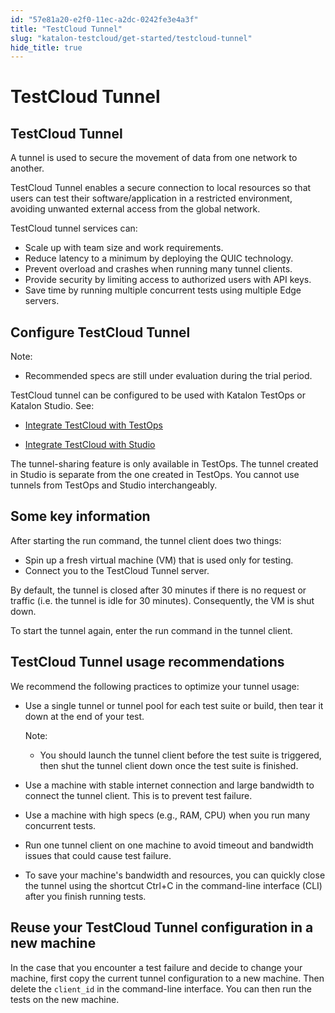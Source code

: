 ```yaml
---
id: "57e81a20-e2f0-11ec-a2dc-0242fe3e4a3f"
title: "TestCloud Tunnel"
slug: "katalon-testcloud/get-started/testcloud-tunnel"
hide_title: true
---
```

    

# <a id="id_testcloud-tunnel" class="anchor_top_offset"/><a id="ariaid-title1" class="anchor_top_offset"/>TestCloud Tunnel

    
    
  
    

## <a id="id_1" class="anchor_top_offset"/>TestCloud Tunnel

    
      
<p xmlns="http://www.w3.org/1999/xhtml" className="p">A tunnel is used to secure the movement of data from one network   to another.</p> 
      
<p xmlns="http://www.w3.org/1999/xhtml" className="p">TestCloud Tunnel enables a secure connection to local resources   so that users can test their software/application in a restricted   environment, avoiding unwanted external access from the global   network.</p> 
      
<p xmlns="http://www.w3.org/1999/xhtml" className="p">TestCloud tunnel services can:</p> 
      
<ul xmlns="http://www.w3.org/1999/xhtml" className="ul">   <li className="li">Scale up with team size and work requirements.</li>   <li className="li">Reduce latency to a minimum by deploying the QUIC     technology.</li>   <li className="li">Prevent overload and crashes when running many tunnel     clients.</li>   <li className="li">Provide security by limiting access to authorized users with     API keys.</li>   <li className="li">Save time by running multiple concurrent tests using multiple     Edge servers.</li> </ul> 
    
  

## <a id="id_2" class="anchor_top_offset"/>Configure TestCloud Tunnel

<div xmlns="http://www.w3.org/1999/xhtml" className="note note note_note"><span className="note__title">Note:</span> 
  <ul className="ul"><li className="li"><p className="p">Recommended specs are still under evaluation during the trial
        period.</p></li></ul>
</div>
<div xmlns="http://www.w3.org/1999/xhtml" className="p">TestCloud tunnel can be configured to be used with Katalon
  TestOps or Katalon Studio. See: <ul className="ul"><li className="li"><p className="p"><a className="xref" href="/docs/legacy/katalon-testcloud/get-started/integrate-testcloud-with-testops#id_4">Integrate
          TestCloud with TestOps</a></p></li><li className="li"><p className="p"><a className="xref" href="/docs/legacy/katalon-testcloud/get-started/integrate-testcloud-with-studio">Integrate
          TestCloud with Studio</a></p></li></ul>    </div>
<p xmlns="http://www.w3.org/1999/xhtml" className="p">The tunnel-sharing feature is only available in TestOps. The   tunnel created in Studio is separate from the one created in   TestOps. You cannot use tunnels from TestOps and Studio   interchangeably.</p> 
    

## <a id="id_3" class="anchor_top_offset"/>Some key information

    
      
<p xmlns="http://www.w3.org/1999/xhtml" className="p">After starting the run command, the tunnel client does two   things:</p> 
      
<ul xmlns="http://www.w3.org/1999/xhtml" className="ul">   <li className="li">Spin up a fresh virtual machine (VM) that is used only for     testing.</li>   <li className="li">Connect you to the TestCloud Tunnel server.</li> </ul> 
      
<p xmlns="http://www.w3.org/1999/xhtml" className="p">By default, the tunnel is closed after 30 minutes if there is no   request or traffic (i.e. the tunnel is idle for 30 minutes).   Consequently, the VM is shut down.</p> 
      
<p xmlns="http://www.w3.org/1999/xhtml" className="p">To start the tunnel again, enter the run command in the tunnel   client.</p> 
    
  

## <a id="id_4" class="anchor_top_offset"/>TestCloud Tunnel usage recommendations

<p xmlns="http://www.w3.org/1999/xhtml" className="p">We recommend the following practices to optimize your tunnel   usage:</p> 
<ul xmlns="http://www.w3.org/1999/xhtml" className="ul"><li className="li">     <p className="p">Use a single tunnel or tunnel pool for each test suite or build,       then tear it down at the end of your test.</p>     <div className="note note note_note"><span className="note__title">Note:</span>        <ul className="ul"><li className="li"><p className="p">You should launch the tunnel client before the test suite is             triggered, then shut the tunnel client down once the test suite is             finished.</p></li></ul>     </div>   </li><li className="li">     <p className="p">Use a machine with stable internet connection and large       bandwidth to connect the tunnel client. This is to prevent test       failure.</p>   </li><li className="li">     <p className="p">Use a machine with high specs (e.g., RAM, CPU) when you run many       concurrent tests.</p>   </li><li className="li">     <p className="p">Run one tunnel client on one machine to avoid timeout and       bandwidth issues that could cause test failure.</p>   </li><li className="li">     <p className="p">To save your machine's bandwidth and resources, you can quickly       close the tunnel using the shortcut Ctrl+C in the command-line       interface (CLI) after you finish running tests.</p>   </li></ul> 
    

## <a id="id_5" class="anchor_top_offset"/>Reuse your TestCloud Tunnel configuration in a new machine

    
      
<p xmlns="http://www.w3.org/1999/xhtml" className="p">In the case that you encounter a test failure and decide to   change your machine, first copy the current tunnel configuration to   a new machine. Then delete the <code className="ph codeph">client_id</code> in the   command-line interface. You can then run the tests on the new   machine.</p> 
    
  
